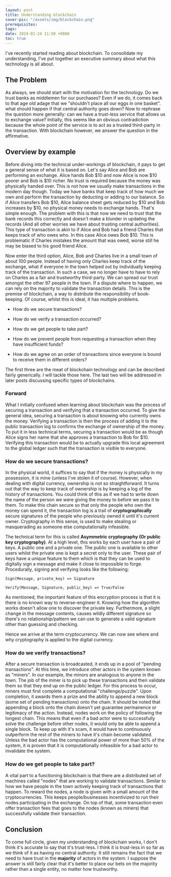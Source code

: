 ```yaml
---
layout: post
title: Understanding blockchain
cover-pic: "/assets/img/blockchain.png"
prerequisites:
tags:
date: 2024-01-24 11:50 +0800
toc: true
---
```

I've recently started reading about blockchain. To consolidate my
understanding, I've put together an executive summary about what this
technology is all about.

## The Problem
As always, we should start with the motivation for the technology. Do
we trust banks as middlemen for our purchases? Even if we do, it comes
back to that age old adage that we "shouldn't place all our eggs in
one basket". what should happen if that central authority goes down?
Now to rephrase the question more generally: can we have a trust-less
service that allows us to exchange value?  Initially, this seems like
an obvious contradiction because the whole point of the service is to
act as a trusted third-party in the transaction. With blockchain
however, we answer the question in the affirmative.

## Overview by example
Before diving into the technical under-workings of blockchain, it pays
to get a general sense of what it is based on. Let's say Alice and Bob
are performing an exchange. Alice hands Bob $10 and now Alice is now
$10 poorer and Bob is $10 richer. No trust is required because the
money was physically handed over. This is not how we usually make
transactions in the modern day though. Today we have banks that keep
track of how much we own and perform the transaction by deducting or
adding to our balance. So if Alice transfers Bob $10, Alice balance
sheet gets reduced by $10 and Bob increases by $10, no physical money
needs to exchange hands. That's simple enough. The problem with this
is that now we need to trust that the bank records this correctly and
doesn't make a blunder in updating the records (And all other worries
we have about trusting central authorities). This type of transaction
is akin to if Alice and Bob had a friend Charles that keeps track of
who owes who. In this case Alice owes Bob $10. This is problematic if
Charles mistakes the amount that was owed, worse still he may be
biased to his good friend Alice.

Now enter the third option, Alice, Bob and Charles live in a small
town of about 100 people. Instead of having only Charles keep track of
the exchange, what if everyone in the town helped out by individually
keeping track of the transaction. In such a case, we no longer have to
have to rely on Charles as a fair and trustworthy third-party. We can
spread our trust amongst the other 97 people in the town. If a dispute
where to happen, we can rely on the majority to validate the
transaction details. This is the premise of blockchain, a way to
distribute the responsibility of book-keeping. Of course, whilst this
is ideal, it has multiple problems.

- How do we secure transactions?
- How do we verify a transaction occurred?
- How do we get people to take part?

- How do we prevent people from requesting a transaction when they have insufficient funds?
- How do we agree on an order of transactions since everyone is bound to receive them in different orders?

The first three are the meat of blockchain technology and can be
described fairly generically. I will tackle those here. The last two
will be addressed in later posts discussing specific types of
blockchains.

### Forward
What I initially confused when learning about blockchain was the
process of securing a transaction and verifying that a transaction
occurred. To give the general idea, securing a transaction is about
knowing who currently owns the money. Verifying a transaction is then
the process of adding it to the public transaction log to confirms the
exchange of ownership of the money. To put it in less technical terms,
securing a transaction would be as though Alice signs her name that
she approves a transaction to Bob for $10. Verifying this transaction
would be to actually upgrade this local agreement to the global ledger
such that the transaction is visible to everyone.

### How do we secure transactions?
In the physical world, it suffices to say that if the money is
physically in my possession, it is mine (unless I've stolen it of
course). However, when dealing with digital currency, ownership is not
so straightforward. It turns out that the way to keep track of
ownership is by keeping a log of the history of transactions. You
could think of this as if we had to write down the name of the person
we were giving the money to before we pass it to them. To make this
chain secure so that only the people who own the money can spend it,
the transaction log is a trail of **cryptographically** secure
signatures of the people who previously owned it until it's current
owner. Cryptography in this sense, is used to make stealing or
masquerading as someone else computationally infeasible.

The technical term for this is called **Asymmetric cryptography (Or
public key cryptography)**. At a high level, this works by each user
have a pair of keys. A public one and a private one. The public one is
available to other users whilst the private one is kept a secret only
to the user. These pair of keys have a unique feature to them which is
that they can be used to digitally sign a message and make it close to
impossible to forge. Procedurally, signing and verifying looks like
the following:

``` text
Sign(Message, private_key) => Signature

Verify(Message, Signature, public_key) => True/False
```

As mentioned, the important feature of this encryption process is that
it is there is no known way to reverse-engineer it. Knowing how the
algorithm works doesn't allow one to discover the private
key. Furthermore, a slight change in the message contents, causes
wildly different signature so there's no relationship/pattern we can
use to generate a valid signature other than guessing and checking.

Hence we arrive at the term cryptocurrency. We can now see where and
why cryptography is applied to the digital currency.

### How do we verify transactions?
After a secure transaction is broadcasted, it ends up in a pool of
"pending transactions". At this time, we introduce other actors in the
system known as "miners". In our example, the minors are analogous to
anyone in the town. The job of the miner is to pick up these
transactions and then validate them so that they end up on the public
ledger. For this process to occur, miners must first complete a
computational "challenge/puzzle". Upon completion, it awards them a
prize and the ability to append a new block (some set of pending
transactions) onto the chain. It should be noted that appending a
block onto the chain doesn't yet guarantee permanence or legitimacy of
the action. Instead, nodes work on the policy of following the longest
chain. This means that even if a bad actor were to successfully solve
the challenge before other nodes, it would only be able to append a
single block. To keep up with it's scam, it would have to continuously
outperform the rest of the miners to have it's chain become
validated. Unless the bad actor has the computational power of more
than 50% of the system, it is proven that it is computationally
infeasible for a bad actor to invalidate the system.

### How do we get people to take part?
A vital part to a functioning blockchain is that there are a
distributed set of machines called "nodes" that are working to
validate transactions. Similar to how we have people in the town
actively keeping track of transactions that happen. To reward the
nodes, a node is given with a small amount of the
cryptocurrencies. This keeps people/businesses incentivized to run
their nodes participating in the exchange. On top of that, some
transaction even offer transaction fees that goes to the nodes (known
as miners) that successfully validate their transaction.

## Conclusion
To come full circle, given my understanding of blockchain works, I
don't think it's accurate to say that it's trust-less. I think it is
trust-less in so far as we think of it as having no central
authority. It still remains the fact that we need to have trust in the
**majority** of actors in the system.  I suppose the answer is still
fairly clear that it's better to place our bets on the majority rather
than a single entity, no matter how trustworthy.
